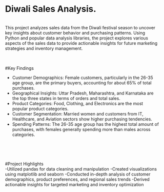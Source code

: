 # Diwali Sales Analysis.
<br>
This project analyzes sales data from the Diwali festival season to uncover key insights about customer behavior and purchasing patterns. Using Python and popular data analysis libraries, the project explores various aspects of the sales data to provide actionable insights for future marketing strategies and inventory management.
<br>
<br>

<br>

#Key Findings
 <br>
- Customer Demographics: Female customers, particularly in the 26-35 age group, are the primary buyers, accounting for about 65% of total purchases.
- Geographical Insights: Uttar Pradesh, Maharashtra, and Karnataka are the top three states in terms of orders and total sales.
- Product Categories: Food, Clothing, and Electronics are the most popular product categories.
- Customer Segmentation: Married women and customers from IT, Healthcare, and Aviation sectors show higher purchasing tendencies.
- Spending Patterns: The 26-35 age group has the highest total amount of purchases, with females generally spending more than males across categories.
 <br>
 <br>

<br>

#Project Highlights
<br>
-Utilized pandas for data cleaning and manipulation
-Created visualizations using matplotlib and seaborn
-Conducted in-depth analysis of customer demographics, product preferences, and regional sales trends
-Derived actionable insights for targeted marketing and inventory optimization
<br>
